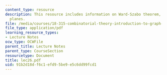 ```yaml
---
content_type: resource
description: This resource includes information on Ward-Szabo theorem, and Affine
  planes.
file: /media/courses/18-315-combinatorial-theory-introduction-to-graph-theory-extremal-and-enumerative-combinatorics-spring-2005/91b2d18df6c1efd95be9e5c6dd99fcd1_lec26.pdf
file_type: application/pdf
learning_resource_types:
- Lecture Notes
ocw_type: OCWFile
parent_title: Lecture Notes
parent_type: CourseSection
resourcetype: Document
title: lec26.pdf
uid: 91b2d18d-f6c1-efd9-5be9-e5c6dd99fcd1
---
```

